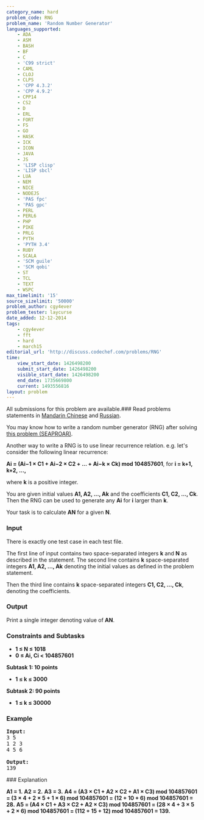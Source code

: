 ```yaml
---
category_name: hard
problem_code: RNG
problem_name: 'Random Number Generator'
languages_supported:
    - ADA
    - ASM
    - BASH
    - BF
    - C
    - 'C99 strict'
    - CAML
    - CLOJ
    - CLPS
    - 'CPP 4.3.2'
    - 'CPP 4.9.2'
    - CPP14
    - CS2
    - D
    - ERL
    - FORT
    - FS
    - GO
    - HASK
    - ICK
    - ICON
    - JAVA
    - JS
    - 'LISP clisp'
    - 'LISP sbcl'
    - LUA
    - NEM
    - NICE
    - NODEJS
    - 'PAS fpc'
    - 'PAS gpc'
    - PERL
    - PERL6
    - PHP
    - PIKE
    - PRLG
    - PYTH
    - 'PYTH 3.4'
    - RUBY
    - SCALA
    - 'SCM guile'
    - 'SCM qobi'
    - ST
    - TCL
    - TEXT
    - WSPC
max_timelimit: '15'
source_sizelimit: '50000'
problem_author: cgy4ever
problem_tester: laycurse
date_added: 12-12-2014
tags:
    - cgy4ever
    - fft
    - hard
    - march15
editorial_url: 'http://discuss.codechef.com/problems/RNG'
time:
    view_start_date: 1426498200
    submit_start_date: 1426498200
    visible_start_date: 1426498200
    end_date: 1735669800
    current: 1493556816
layout: problem
---
```

All submissions for this problem are available.###  Read problems statements in [Mandarin Chinese](http://www.codechef.com/download/translated/MARCH15/mandarin/RNG.pdf) and [Russian](http://www.codechef.com/download/translated/MARCH15/russian/RNG.pdf).

You may know how to write a random number generator (RNG) after solving [this problem (SEAPROAR)](http://www.codechef.com/MARCH15/problems/SEAPROAR).

Another way to write a RNG is to use linear recurrence relation. e.g. let's consider the following linear recurrence:

**Ai = (Ai−1 × C1 + Ai−2 × C2 + ... + Ai−k × Ck) mod 104857601**, for **i = k+1, k+2, ...,**

 where **k** is a positive integer.

You are given initial values **A1, A2, ..., Ak** and the coefficients **C1, C2, ..., Ck**. Then the RNG can be used to generate any **Ai** for **i** larger than **k**.

Your task is to calculate **AN** for a given **N**.

### Input

There is exactly one test case in each test file.

The first line of input contains two space-separated integers **k** and **N** as described in the statement. The second line contains **k** space-separated integers **A1, A2, ..., Ak** denoting the initial values as defined in the problem statement.

 Then the third line contains **k** space-separated integers **C1, C2, ..., Ck**, denoting the coefficients.

### Output

Print a single integer denoting value of **AN**.

### Constraints and Subtasks

- **1 ≤ N ≤ 1018**
- **0 ≤ Ai, Ci < 104857601**

**Subtask 1: 10 points**

- **1 ≤ k ≤ 3000**

**Subtask 2: 90 points**

- **1 ≤ k ≤ 30000**

### Example

<pre><b>Input:</b>
3 5
1 2 3
4 5 6

<b>Output:</b>
139
</pre>### Explanation

**A1 = 1.**
**A2 = 2.**
**A3 = 3.**
**A4 = (A3 × C1 + A2 × C2 + A1 × C3) mod 104857601 = (3 × 4 + 2 × 5 + 1 × 6) mod 104857601 = (12 + 10 + 6) mod 104857601 = 28.**
**A5 = (A4 × C1 + A3 × C2 + A2 × C3) mod 104857601 = (28 × 4 + 3 × 5 + 2 × 6) mod 104857601 = (112 + 15 + 12) mod 104857601 = 139.**

